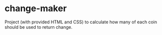 # change-maker
Project (with provided HTML and CSS) to calculate how many of each coin should be used to return change.
